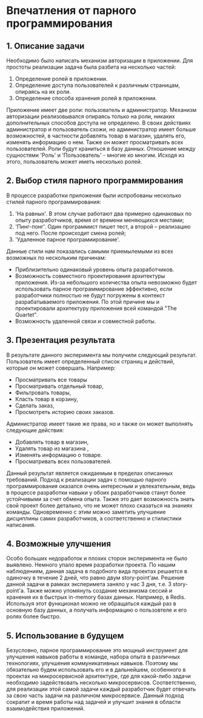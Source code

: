 # Впечатления от парного программирования
## 1. Описание задачи
Необходимо было написать механизм авторизации в приложении. 
Для простоты реализации задача была разбита на несколько частей:
1. Определение ролей в приложении.
2. Определение доступа пользователей к различным страницам, опираясь на их роли.
3. Определение способа хранения ролей в приложении.

Приложение имеет две роли: пользователь и администратор. Механизм авторизации реализовывался опираясь только на роли, 
никаких дополнительных способов доступа не определено. В своих действиях администратор и пользователь схожи, но администратор
имеет больше возможностей, в частности добавлять товар в магазин, удалять его, изменять информацию о нем. 
Также он может просматривать всех пользователей. 
Роли будут храниться в базу данных. Отношение между сущностями 'Роль' и 'Пользователь' - многие ко многим. 
Исходя из этого, пользователь может иметь несколько ролей. 

## 2. Выбор стиля парного программирования 
В процессе разработки приложения были испробованы несколько стилей парного программирования: 
1. 'На равных'. В этом случае работают два примерно одинаковых по опыту разработчиков, время от времени меняющихся местами;
2. 'Пинг-понг'. Один программист пишет тест, а второй – реализацию под него. После происходит смена ролей;
3. 'Удаленное парное програмиирование'. 

Данные стили нам показались самыми приемылемыми из всех возможных по нескольким причинам:
- Приблизительно одинаковый уровень опыта разработчиков.
- Возможность совместного проектирования архитектуры приложения. Из-за небольшого количества опыта невозможно будет
использовать парное программирование эффективно, если разработчики полностью не будут погружены в контекст разрабатываемого приложения. 
По этой причине мы и проектировали архитектуру приложения всей командой "The Quartet".
- Возможность удаленной связи и совместной работы. 

## 3. Презентация результата
В результате данного эксперимента мы получили следующий результат. Пользователь имеет определенный список страниц и действий, которые он может совершать. 
Например: 
- Просматривать все товары
- Просматривать отдельный товар, 
- Фильтровать товары, 
- Класть товар в корзину, 
- Сделать заказ, 
- Просмотреть историю своих заказов. 

Администратор имеет такие же права, но и также он может выполнять следующие действия: 
- Добавлять товар в магазин, 
- Удалять товар из магазина , 
- Изменять информацию о товаре. 
- Просматривать всех пользователей.
 
Данный результат является ожидаемым в пределах описанных требований. 
Подход к реализации задач с помощью парного программирования оказался очень интересным и увлекательным, ведь в процессе разработки навыки у обоих разработчиков станут более устойчивыми за счет обмена опыта.
Также это дает возможность знать свой проект более детально, что не может плохо сказаться на знаниях команды. Одновременно с этим можно заметить улучшение дисциплины самих разработчиков, а соответственно и стилистики написания. 

## 4. Возможные улучшения 
Особо больших недоработок и плохих сторон эксперимента не было выявлено. 
Немного упало время разработки проекта. 
По нашим наблюдениям, данная задача в подобного вида проектах решается в одиночку в течение 2 дней, что равно двум story-point'ам. Решение данной задачи в рамках эксперимета заняло у нас 3 дня, т.е. 3 story-point'a. 
Также можно упомянуть создание механизма сессий и хранения их в быстрых in-memory базах данных. Например, в Redis. Используя этот функционал можно не обращаться каждый раз в основную базу данных, а получать информацию о пользовтеле и его ролях более быстро. 

## 5. Использование в будущем
Безусловно, парное программирование это мощный инструмент для улучшения навыков работы в команде, набора опыта в различных технологиях, улучшения коммуникативных навыков. 
Поэтому мы обязательно будем использовать его и в дальнейшем, особенного в проектах на микросервисной архитектуре, где для какой-либо задачи необходимо задействовать несколько микросервисов.
Соответственно, для реализации этой самой задачи каждый разработчик будет отвечать за свою часть задачи на различном микросервисе.
Данный подход сократит и время работы над задачей и улучшит знания в области взаимодействия приложений.
